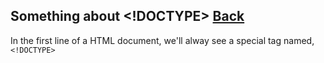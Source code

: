 ## Something about <!DOCTYPE> [Back](./qa.md)

In the first line of a HTML document, we'll alway see a special tag named, `<!DOCTYPE>`
